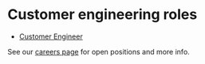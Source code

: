 # Customer engineering roles

- [Customer Engineer](./customer_engineer.md)

See our [careers page](../../../company/careers.md) for open positions and more info.
